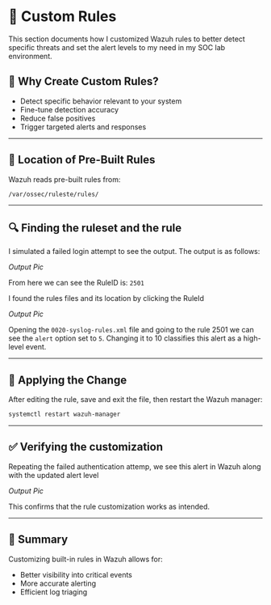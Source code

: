 # 🧾 Custom Rules

This section documents how I customized Wazuh rules to better detect specific threats and set the alert levels to my need in my SOC lab environment.

## 📌 Why Create Custom Rules?

- Detect specific behavior relevant to your system
- Fine-tune detection accuracy
- Reduce false positives
- Trigger targeted alerts and responses

---
## 📂 Location of Pre-Built Rules

Wazuh reads pre-built rules from:
```bash
/var/ossec/ruleste/rules/
```
---
## 🔍 Finding the ruleset and the rule
I simulated a failed login attempt to see the output. The output is as follows:

*Output Pic*

From here we can see the RuleID is: `2501`

I found the rules files and its location by clicking the RuleId

*Output Pic*

Opening the ``0020-syslog-rules.xml`` file and going to the rule 2501 we can see the ``alert`` option set to ``5``. Changing it to 10 classifies this alert as a high-level event.

---
## 🔄 Applying the Change

After editing the rule, save and exit the file, then restart the Wazuh manager:
```bash
systemctl restart wazuh-manager
```
---
## ✅ Verifying the customization
Repeating the failed authentication attemp, we see this alert in Wazuh along with the updated alert level

*Output Pic*

This confirms that the rule customization works as intended.

---

## 🧠 Summary
Customizing built-in rules in Wazuh allows for:
- Better visibility into critical events
- More accurate alerting
- Efficient log triaging
